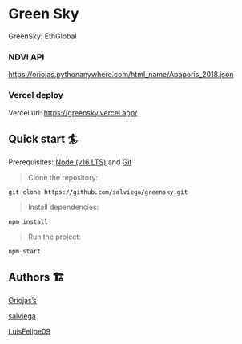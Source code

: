 # Green Sky

GreenSky: EthGlobal

### NDVI API

https://oriojas.pythonanywhere.com/html_name/Apaporis_2018.json

### Vercel deploy

Vercel url: https://greensky.vercel.app/

## Quick start 🏄

Prerequisites: [Node (v16 LTS)](https://nodejs.org/en/download/) and [Git](https://git-scm.com/downloads)

> Clone the repository:

```
git clone https://github.com/salviega/greensky.git
```

> Install dependencies:

```
npm install
```

> Run the project:

```
npm start
```
## Authors 🏗

[Oriojas’s](https://github.com/Oriojas)

[salviega](https://github.com/salviega)

[LuisFelipe09](https://github.com/LuisFelipe09)

